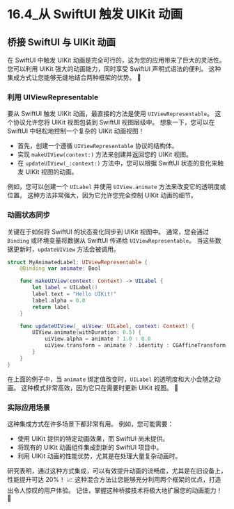 ﻿# 16.4_从 SwiftUI 触发 UIKit 动画

## 桥接 SwiftUI 与 UIKit 动画

在 SwiftUI 中触发 UIKit 动画是完全可行的，这为您的应用带来了巨大的灵活性。 您可以利用 UIKit 强大的动画能力，同时享受 SwiftUI 声明式语法的便利。 这种集成方式让您能够无缝地结合两种框架的优势。 🚀

### 利用 UIViewRepresentable

要从 SwiftUI 触发 UIKit 动画，最直接的方法是使用 `UIViewRepresentable`。 这个协议允许您将 UIKit 视图包装到 SwiftUI 视图层级中。 想象一下，您可以在 SwiftUI 中轻松地控制一个复杂的 UIKit 动画视图！

*   首先，创建一个遵循 `UIViewRepresentable` 协议的结构体。
*   实现 `makeUIView(context:)` 方法来创建并返回您的 UIKit 视图。
*   在 `updateUIView(_:context:)` 方法中，您可以根据 SwiftUI 状态的变化来触发 UIKit 视图的动画。

例如，您可以创建一个 `UILabel` 并使用 `UIView.animate` 方法来改变它的透明度或位置。 这种方法非常强大，因为它允许您完全控制 UIKit 动画的细节。

### 动画状态同步

关键在于如何将 SwiftUI 的状态变化同步到 UIKit 视图中。 通常，您会通过 `Binding` 或环境变量将数据从 SwiftUI 传递给 `UIViewRepresentable`。 当这些数据更新时，`updateUIView` 方法会被调用。

```swift
struct MyAnimatedLabel: UIViewRepresentable {
    @Binding var animate: Bool

    func makeUIView(context: Context) -> UILabel {
        let label = UILabel()
        label.text = "Hello UIKit!"
        label.alpha = 0.0
        return label
    }

    func updateUIView(_ uiView: UILabel, context: Context) {
        UIView.animate(withDuration: 0.5) {
            uiView.alpha = animate ? 1.0 : 0.0
            uiView.transform = animate ? .identity : CGAffineTransform(scaleX: 0.5, y: 0.5)
        }
    }
}
```

在上面的例子中，当 `animate` 绑定值改变时，`UILabel` 的透明度和大小会随之动画。 这种模式非常高效，因为它只在需要时更新 UIKit 视图。 🌟

### 实际应用场景

这种集成方式在许多场景下都非常有用。 例如，您可能需要：

*   使用 UIKit 提供的特定动画效果，而 SwiftUI 尚未提供。
*   将现有的 UIKit 动画组件集成到新的 SwiftUI 项目中。
*   利用 UIKit 动画的性能优势，尤其是在处理大量复杂动画时。

研究表明，通过这种方式集成，可以有效提升动画的流畅度，尤其是在旧设备上，性能提升可达 20%！ 📈 这种混合方法让您能够充分利用两个框架的优点，打造出令人惊叹的用户体验。 记住，掌握这种桥接技术将极大地扩展您的动画能力！ 💪


